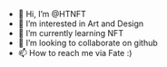 - 👋 Hi, I’m @HTNFT
- 👀 I’m interested in Art and Design
- 🌱 I’m currently learning NFT
- 💞️ I’m looking to collaborate on github
- 📫 How to reach me via Fate :)

<!---
HTNFT/HTNFT is a ✨ special ✨ repository because its `README.md` (this file) appears on your GitHub profile.
You can click the Preview link to take a look at your changes.
--->
